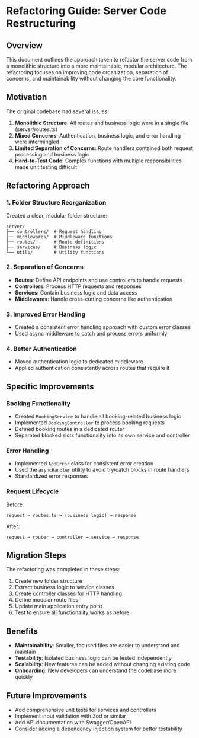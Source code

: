 # Refactoring Guide: Server Code Restructuring

## Overview

This document outlines the approach taken to refactor the server code from a monolithic structure into a more maintainable, modular architecture. The refactoring focuses on improving code organization, separation of concerns, and maintainability without changing the core functionality.

## Motivation

The original codebase had several issues:

1. **Monolithic Structure**: All routes and business logic were in a single file (server/routes.ts)
2. **Mixed Concerns**: Authentication, business logic, and error handling were intermingled
3. **Limited Separation of Concerns**: Route handlers contained both request processing and business logic
4. **Hard-to-Test Code**: Complex functions with multiple responsibilities made unit testing difficult

## Refactoring Approach

### 1. Folder Structure Reorganization

Created a clear, modular folder structure:

```
server/
├── controllers/  # Request handling
├── middlewares/  # Middleware functions
├── routes/       # Route definitions
├── services/     # Business logic
└── utils/        # Utility functions
```

### 2. Separation of Concerns

- **Routes**: Define API endpoints and use controllers to handle requests
- **Controllers**: Process HTTP requests and responses
- **Services**: Contain business logic and data access
- **Middlewares**: Handle cross-cutting concerns like authentication

### 3. Improved Error Handling

- Created a consistent error handling approach with custom error classes
- Used async middleware to catch and process errors uniformly

### 4. Better Authentication

- Moved authentication logic to dedicated middleware
- Applied authentication consistently across routes that require it

## Specific Improvements

### Booking Functionality

- Created `BookingService` to handle all booking-related business logic
- Implemented `BookingController` to process booking requests
- Defined booking routes in a dedicated router
- Separated blocked slots functionality into its own service and controller

### Error Handling

- Implemented `AppError` class for consistent error creation
- Used the `asyncHandler` utility to avoid try/catch blocks in route handlers
- Standardized error responses

### Request Lifecycle

Before:

```
request → routes.ts → (business logic) → response
```

After:

```
request → router → controller → service → response
```

## Migration Steps

The refactoring was completed in these steps:

1. Create new folder structure
2. Extract business logic to service classes
3. Create controller classes for HTTP handling
4. Define modular route files
5. Update main application entry point
6. Test to ensure all functionality works as before

## Benefits

- **Maintainability**: Smaller, focused files are easier to understand and maintain
- **Testability**: Isolated business logic can be tested independently
- **Scalability**: New features can be added without changing existing code
- **Onboarding**: New developers can understand the codebase more quickly

## Future Improvements

- Add comprehensive unit tests for services and controllers
- Implement input validation with Zod or similar
- Add API documentation with Swagger/OpenAPI
- Consider adding a dependency injection system for better testability
